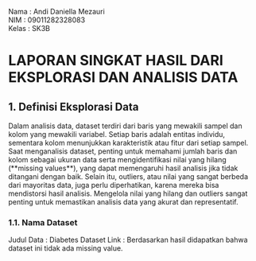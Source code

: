 Nama  : Andi Daniella Mezauri <br/>
NIM   : 09011282328083 <br/>
Kelas : SK3B <br/>

<h1> LAPORAN SINGKAT HASIL DARI EKSPLORASI DAN ANALISIS DATA </h1>
<h2> 1. Definisi Eksplorasi Data </h2>
<p> Dalam analisis data, dataset terdiri dari baris yang mewakili sampel dan kolom yang mewakili variabel. Setiap baris adalah entitas individu, sementara kolom menunjukkan karakteristik atau fitur dari setiap sampel. Saat menganalisis dataset, penting untuk memahami jumlah baris dan kolom sebagai ukuran data serta mengidentifikasi nilai yang hilang (**missing values**), yang dapat memengaruhi hasil analisis jika tidak ditangani dengan baik. Selain itu, outliers, atau nilai yang sangat berbeda dari mayoritas data, juga perlu diperhatikan, karena mereka bisa mendistorsi hasil analisis. Mengelola nilai yang hilang dan outliers sangat penting untuk memastikan analisis data yang akurat dan representatif. </p>

<h3> 1.1. Nama Dataset </h3>
Judul Data : Diabetes Dataset
Link : 
Berdasarkan hasil  didapatkan bahwa dataset ini tidak ada missing value.
